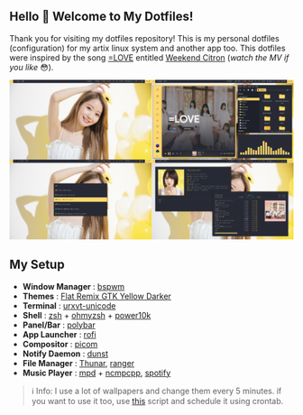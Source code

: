 ## Hello 👋 Welcome to My Dotfiles!

Thank you for visiting my dotfiles repository! This is my personal dotfiles (configuration) for my artix linux system and another app too.
This dotfiles were inspired by the song [=LOVE](https://equal-love.fandom.com/wiki/%EF%BC%9DLOVE) entitled [Weekend Citron](https://www.youtube.com/watch?v=skgh3juWdFU) (_watch the MV if you like_ 😳).

![screenshoot](https://raw.githubusercontent.com/notokrs/dotfiles/master/.screenshot/screenshoot.png)

## My Setup

-   **Window Manager** : [bspwm](https://github.com/baskerville/bspwm)
-   **Themes** : [Flat Remix GTK Yellow Darker](https://github.com/daniruiz/flat-remix-gtk)
-   **Terminal** : [urxvt-unicode](http://software.schmorp.de/pkg/rxvt-unicode.html)
-   **Shell** : [zsh](https://www.zsh.org/) + [ohmyzsh](https://github.com/ohmyzsh/ohmyzsh) + [power10k](https://github.com/romkatv/powerlevel10k)
-   **Panel/Bar** : [polybar](https://github.com/polybar/polybar)
-   **App Launcher** : [rofi](https://github.com/davatorium/rofi)
-   **Compositor** : [picom](https://github.com/yshui/picom)
-   **Notify Daemon** : [dunst](https://github.com/dunst-project/dunst)
-   **File Manager** : [Thunar](https://docs.xfce.org/xfce/thunar/start), [ranger](https://github.com/ranger/ranger)
-   **Music Player** : [mpd](https://www.musicpd.org/) + [ncmpcpp](https://github.com/ncmpcpp/ncmpcpp), [spotify](https://www.spotify.com/us/download/linux/)

> ℹ️ Info:
> I use a lot of wallpapers and change them every 5 minutes. if you want to use it too, use [this](https://github.com/notokrs/mylinux-script/blob/master/change-desktop-background) script and schedule it using crontab.
